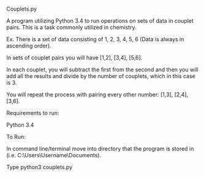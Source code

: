 Couplets.py

A program utilizing Python 3.4 to run operations on sets of data in couplet
pairs. This is a task commonly utilized in chemistry.

Ex.
There is a set of data consisting of 1, 2, 3, 4, 5, 6
(Data is always in ascending order).

In sets of couplet pairs you will have [1,2], [3,4], [5,6].

In each couplet, you will subtract the first from the second and then you will
add all the results and divide by the number of couplets, which in this case 
is 3.

You will repeat the process with pairing every other number: [1,3],
[2,4], [3,6].


Requirements to run:

Python 3.4

To Run:

In command line/terminal move into directory that the program is stored in 
(i.e. C:\Users\Username\Documents\).

Type python3 couplets.py


